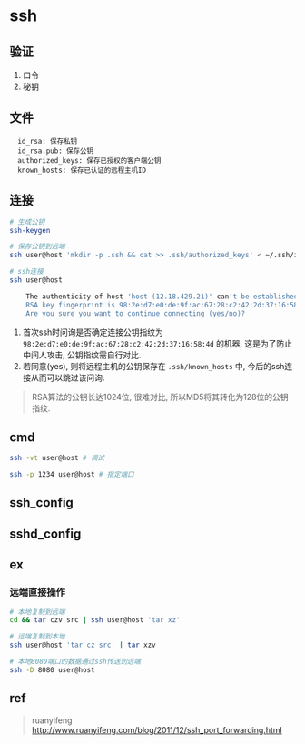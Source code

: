 # ssh

## 验证

1. 口令
2. 秘钥

## 文件

      id_rsa: 保存私钥
      id_rsa.pub: 保存公钥
      authorized_keys: 保存已授权的客户端公钥
      known_hosts: 保存已认证的远程主机ID

## 连接

```bash
# 生成公钥
ssh-keygen

# 保存公钥到远端
ssh user@host 'mkdir -p .ssh && cat >> .ssh/authorized_keys' < ~/.ssh/id_rsa.pub

# ssh连接
ssh user@host

    The authenticity of host 'host (12.18.429.21)' can't be established.
    RSA key fingerprint is 98:2e:d7:e0:de:9f:ac:67:28:c2:42:2d:37:16:58:4d.
    Are you sure you want to continue connecting (yes/no)?
```

1. 首次ssh时问询是否确定连接公钥指纹为 `98:2e:d7:e0:de:9f:ac:67:28:c2:42:2d:37:16:58:4d` 的机器, 这是为了防止中间人攻击, 公钥指纹需自行对比.
2. 若同意(yes), 则将远程主机的公钥保存在 `.ssh/known_hosts` 中, 今后的ssh连接从而可以跳过该问询.

> RSA算法的公钥长达1024位, 很难对比, 所以MD5将其转化为128位的公钥指纹.

## cmd

```bash
ssh -vt user@host # 调试

ssh -p 1234 user@host # 指定端口
```

## ssh_config

## sshd_config

## ex

### 远端直接操作

```bash
# 本地复制到远端
cd && tar czv src | ssh user@host 'tar xz'

# 远端复制到本地
ssh user@host 'tar cz src' | tar xzv

# 本地8080端口的数据通过ssh传送到远端
ssh -D 8080 user@host
```

## ref

> ruanyifeng <http://www.ruanyifeng.com/blog/2011/12/ssh_port_forwarding.html>

